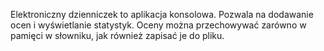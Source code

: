 Elektroniczny dzienniczek to aplikacja konsolowa. Pozwala na dodawanie ocen i wyświetlanie statystyk. Oceny można przechowywać zarówno w pamięci w słowniku, jak również zapisać je do pliku. 
